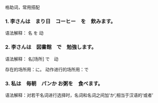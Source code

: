 格助词，常用搭配
### 1. 李さんは　まり日　コーヒー　を　飲みます。
语法解释： 名 を 动

### 2. 李さんは　図書館　で　勉強します。
语法解释： 名[场所] で　动

存在的场所用：に。 动作进行的场所用：で

### 3. 私は　毎朝　パンか お粥を　食べます。
语法解释：对若干名词进行选择时，名词和名词之间加‘か’,相当于汉语的‘或者’
